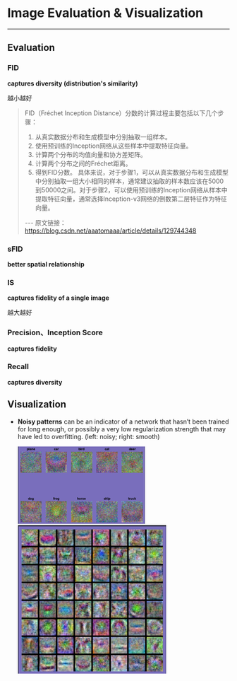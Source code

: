 # Image Evaluation & Visualization

****



## Evaluation

### FID

**captures diversity (distribution's similarity)**

越小越好

>   FID（Fréchet Inception Distance）分数的计算过程主要包括以下几个步骤：
>
>   1.  从真实数据分布和生成模型中分别抽取一组样本。
>   2.  使用预训练的Inception网络从这些样本中提取特征向量。
>   3.  计算两个分布的均值向量和协方差矩阵。
>   4.  计算两个分布之间的Fréchet距离。
>   5.  得到FID分数。
>       具体来说，对于步骤1，可以从真实数据分布和生成模型中分别抽取一组大小相同的样本，通常建议抽取的样本数应该在5000到50000之间。对于步骤2，可以使用预训练的Inception网络从样本中提取特征向量，通常选择Inception-v3网络的倒数第二层特征作为特征向量。
>
>   --- 原文链接：https://blog.csdn.net/aaatomaaa/article/details/129744348

### sFID

**better spatial relationship**

### IS 

**captures fidelity of a single image**

越大越好

### Precision、Inception Score

**captures fidelity**

### Recall

**captures diversity**

## Visualization

-   **Noisy patterns** can be an indicator of a network that hasn’t been trained for long enough, or possibly a very low regularization strength that may have led to overfitting. (left: noisy; right: smooth)

    
    
    <img src="images/image-20230907110741675.png" alt="image-20230907110741675" style="zoom:30%;"/>                              <img src="images/image-20230907110909181.png" alt="image-20230907110909181" style="zoom: 40%;" />
    
    
    
    

